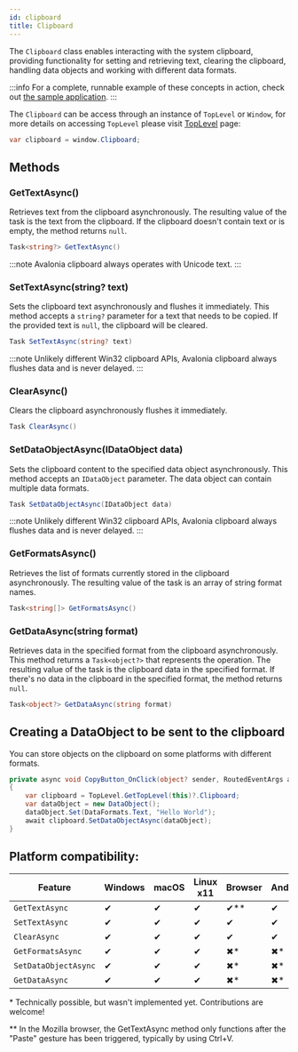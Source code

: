 ```yaml
---
id: clipboard
title: Clipboard
---
```


The `Clipboard` class enables interacting with the system clipboard, providing functionality for setting and retrieving text, clearing the clipboard, handling data objects and working with different data formats. 

:::info
For a complete, runnable example of these concepts in action, check out [the sample application](https://github.com/AvaloniaUI/AvaloniaUI.QuickGuides/tree/main/ClipboardOps).
:::

The `Clipboard` can be access through an instance of `TopLevel` or `Window`, for more details on accessing `TopLevel` please visit [TopLevel](../toplevel) page:
```cs
var clipboard = window.Clipboard;
```

## Methods 

### GetTextAsync()

Retrieves text from the clipboard asynchronously. The resulting value of the task is the text from the clipboard. If the clipboard doesn't contain text or is empty, the method returns `null`.

```cs
Task<string?> GetTextAsync()
```

:::note
Avalonia clipboard always operates with Unicode text.
:::

### SetTextAsync(string? text)
Sets the clipboard text asynchronously and flushes it immediately. This method accepts a `string?` parameter for a text that needs to be copied. If the provided text is `null`, the clipboard will be cleared.

```cs
Task SetTextAsync(string? text)
```

:::note
Unlikely different Win32 clipboard APIs, Avalonia clipboard always flushes data and is never delayed.
:::

### ClearAsync()
Clears the clipboard asynchronously flushes it immediately.

```cs
Task ClearAsync()
```

### SetDataObjectAsync(IDataObject data)
Sets the clipboard content to the specified data object asynchronously. This method accepts an `IDataObject` parameter. The data object can contain multiple data formats.

```cs
Task SetDataObjectAsync(IDataObject data)
```

:::note
Unlikely different Win32 clipboard APIs, Avalonia clipboard always flushes data and is never delayed.
:::

### GetFormatsAsync()
Retrieves the list of formats currently stored in the clipboard asynchronously. The resulting value of the task is an array of string format names.

```cs
Task<string[]> GetFormatsAsync()
```

### GetDataAsync(string format)
Retrieves data in the specified format from the clipboard asynchronously. This method returns a `Task<object?>` that represents the operation. The resulting value of the task is the clipboard data in the specified format. If there's no data in the clipboard in the specified format, the method returns `null`.

```cs
Task<object?> GetDataAsync(string format)
```

## Creating a DataObject to be sent to the clipboard

You can store objects on the clipboard on some platforms with different formats.

```csharp title='C#'
private async void CopyButton_OnClick(object? sender, RoutedEventArgs args)
{
    var clipboard = TopLevel.GetTopLevel(this)?.Clipboard;
    var dataObject = new DataObject();
    dataObject.Set(DataFormats.Text, "Hello World");
    await clipboard.SetDataObjectAsync(dataObject);
}
```

## Platform compatibility:

| Feature        |  Windows | macOS | Linux x11 | Browser | Android |  iOS |
|---------------|-------|-------|-------|-------|-------|-------|
| `GetTextAsync` | ✔ | ✔ | ✔ | ✔** | ✔ | ✔ |
| `SetTextAsync` | ✔ | ✔ | ✔ | ✔ | ✔ | ✔ |
| `ClearAsync` | ✔ | ✔ | ✔ | ✔ | ✔ | ✔ |
| `GetFormatsAsync` | ✔ | ✔ | ✔ | ✖* | ✖* | ✖* |
| `SetDataObjectAsync` | ✔ | ✔ | ✔ | ✖* | ✖* | ✖* |
| `GetDataAsync` | ✔ | ✔ | ✔ | ✖* | ✖* | ✖* |

\* Technically possible, but wasn't implemented yet. Contributions are welcome!

** In the Mozilla browser, the GetTextAsync method only functions after the "Paste" gesture has been triggered, typically by using Ctrl+V.